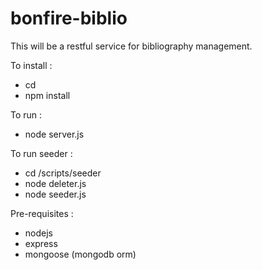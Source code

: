 # bonfire-biblio

This will be a restful service for bibliography management.  

To install : 
- cd <project directory>
- npm install

To run :
- node server.js

To run seeder :
- cd <projects directory>/scripts/seeder
- node deleter.js
- node seeder.js

Pre-requisites : 
- nodejs
- express
- mongoose (mongodb orm)
